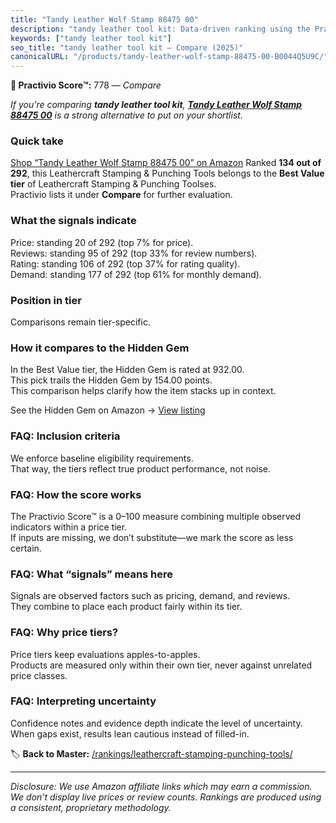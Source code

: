 ```yaml
---
title: "Tandy Leather Wolf Stamp 88475 00"
description: "tandy leather tool kit: Data-driven ranking using the Practivio Score™. Positioned by quality, value, demand, findability, momentum."
keywords: ["tandy leather tool kit"]
seo_title: "tandy leather tool kit — Compare (2025)"
canonicalURL: "/products/tandy-leather-wolf-stamp-88475-00-B0044Q5U9C/"
---
```


**🛒 Practivio Score™:** 778 — _Compare_


*If you're comparing **tandy leather tool kit**, **[Tandy Leather Wolf Stamp 88475 00](https://www.amazon.com/dp/B0044Q5U9C?tag=practivio-20)** is a strong alternative to put on your shortlist.*
### Quick take
[Shop “Tandy Leather Wolf Stamp 88475 00” on Amazon](https://www.amazon.com/dp/B0044Q5U9C?tag=practivio-20)
Ranked **134 out of 292**, this Leathercraft Stamping & Punching Tools belongs to the **Best Value tier** of Leathercraft Stamping & Punching Toolses.  
Practivio lists it under **Compare** for further evaluation.

### What the signals indicate
Price: standing 20 of 292 (top 7% for price).  
Reviews: standing 95 of 292 (top 33% for review numbers).  
Rating: standing 106 of 292 (top 37% for rating quality).  
Demand: standing 177 of 292 (top 61% for monthly demand).

### Position in tier
Comparisons remain tier-specific.

### How it compares to the Hidden Gem
In the Best Value tier, the Hidden Gem is rated at 932.00.  
This pick trails the Hidden Gem by 154.00 points.  
This comparison helps clarify how the item stacks up in context.  

See the Hidden Gem on Amazon → [View listing](https://www.amazon.com/dp/B00004T7WS?tag=practivio-20)

### FAQ: Inclusion criteria
We enforce baseline eligibility requirements.  
That way, the tiers reflect true product performance, not noise.

### FAQ: How the score works
The Practivio Score™ is a 0–100 measure combining multiple observed indicators within a price tier.  
If inputs are missing, we don’t substitute—we mark the score as less certain.

### FAQ: What “signals” means here
Signals are observed factors such as pricing, demand, and reviews.  
They combine to place each product fairly within its tier.

### FAQ: Why price tiers?
Price tiers keep evaluations apples-to-apples.  
Products are measured only within their own tier, never against unrelated price classes.

### FAQ: Interpreting uncertainty
Confidence notes and evidence depth indicate the level of uncertainty.  
When gaps exist, results lean cautious instead of filled-in.

<!-- Missing template for Compare/CompareWithinPriceClass -->


🏷️ **Back to Master:** [/rankings/leathercraft-stamping-punching-tools/](/rankings/leathercraft-stamping-punching-tools/)

---
_Disclosure: We use Amazon affiliate links which may earn a commission. We don’t display live prices or review counts. Rankings are produced using a consistent, proprietary methodology._
